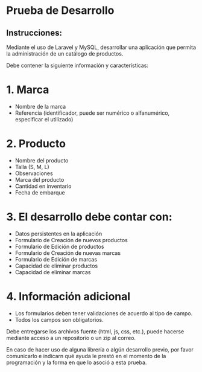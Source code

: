 # Prueba de Desarrollo
## Instrucciones: 

Mediante el uso de Laravel y MySQL, desarrollar una aplicación que permita la administración de un catálogo de productos.

Debe contener la siguiente información y características:

# 1. Marca
*   Nombre de la marca
*   Referencia (identificador, puede ser numérico o alfanumérico, especificar el utilizado)

# 2. Producto
*   Nombre del producto
*   Talla (S, M, L)
*   Observaciones
*   Marca del producto
*   Cantidad en inventario
*   Fecha de embarque

# 3. El desarrollo debe contar con:
*   Datos persistentes en la aplicación
*   Formulario de Creación de nuevos productos
*   Formulario de Edición de productos
*   Formulario de Creación de nuevas marcas
*   Formulario de Edición de marcas
*   Capacidad de eliminar productos
*   Capacidad de eliminar marcas

# 4. Información adicional
*   Los formularios deben tener validaciones de acuerdo al tipo de campo.
*   Todos los campos son obligatorios.

Debe entregarse los archivos fuente (html, js, css, etc.), puede hacerse mediante acceso a un repositorio o un zip al correo.

En caso de hacer uso de alguna librería o algún desarrollo previo, por favor comunicarlo e indicarn qué ayuda le prestó en el momento de la programación y la forma en que lo asoció a esta prueba.
